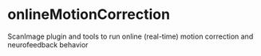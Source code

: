 # onlineMotionCorrection
ScanImage plugin and tools to run online (real-time) motion correction and neurofeedback behavior
